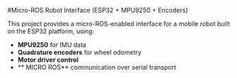 #Micro-ROS Robot Interface (ESP32 + MPU9250 + Encoders)

This project provides a micro-ROS-enabled interface for a mobile robot built on the ESP32 platform, using:
- **MPU9250** for IMU data
- **Quadrature encoders** for wheel odometry
- **Motor driver control**
- ** MICRO ROS** communication over serial transport
